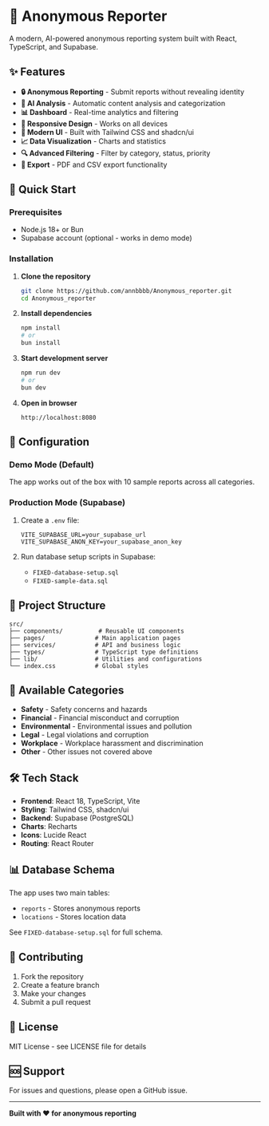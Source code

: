 # 🚨 Anonymous Reporter

A modern, AI-powered anonymous reporting system built with React, TypeScript, and Supabase.

## ✨ Features

- **🔒 Anonymous Reporting** - Submit reports without revealing identity
- **🤖 AI Analysis** - Automatic content analysis and categorization
- **📊 Dashboard** - Real-time analytics and filtering
- **📱 Responsive Design** - Works on all devices
- **🎨 Modern UI** - Built with Tailwind CSS and shadcn/ui
- **📈 Data Visualization** - Charts and statistics
- **🔍 Advanced Filtering** - Filter by category, status, priority
- **📄 Export** - PDF and CSV export functionality

## 🚀 Quick Start

### Prerequisites
- Node.js 18+ or Bun
- Supabase account (optional - works in demo mode)

### Installation

1. **Clone the repository**
   ```bash
   git clone https://github.com/annbbbb/Anonymous_reporter.git
   cd Anonymous_reporter
   ```

2. **Install dependencies**
   ```bash
   npm install
   # or
   bun install
   ```

3. **Start development server**
   ```bash
   npm run dev
   # or
   bun dev
   ```

4. **Open in browser**
   ```
   http://localhost:8080
   ```

## 🔧 Configuration

### Demo Mode (Default)
The app works out of the box with 10 sample reports across all categories.

### Production Mode (Supabase)
1. Create a `.env` file:
   ```env
   VITE_SUPABASE_URL=your_supabase_url
   VITE_SUPABASE_ANON_KEY=your_supabase_anon_key
   ```

2. Run database setup scripts in Supabase:
   - `FIXED-database-setup.sql`
   - `FIXED-sample-data.sql`

## 📁 Project Structure

```
src/
├── components/          # Reusable UI components
├── pages/              # Main application pages
├── services/           # API and business logic
├── types/              # TypeScript type definitions
├── lib/                # Utilities and configurations
└── index.css           # Global styles
```

## 🎯 Available Categories

- **Safety** - Safety concerns and hazards
- **Financial** - Financial misconduct and corruption
- **Environmental** - Environmental issues and pollution
- **Legal** - Legal violations and corruption
- **Workplace** - Workplace harassment and discrimination
- **Other** - Other issues not covered above


## 🛠️ Tech Stack

- **Frontend**: React 18, TypeScript, Vite
- **Styling**: Tailwind CSS, shadcn/ui
- **Backend**: Supabase (PostgreSQL)
- **Charts**: Recharts
- **Icons**: Lucide React
- **Routing**: React Router

## 📊 Database Schema

The app uses two main tables:
- `reports` - Stores anonymous reports
- `locations` - Stores location data

See `FIXED-database-setup.sql` for full schema.

## 🤝 Contributing

1. Fork the repository
2. Create a feature branch
3. Make your changes
4. Submit a pull request

## 📄 License

MIT License - see LICENSE file for details

## 🆘 Support

For issues and questions, please open a GitHub issue.

---

**Built with ❤️ for anonymous reporting**